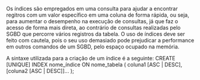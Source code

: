 Os índices são empregados em uma consulta para ajudar a encontrar regitros com um valor específico em uma coluna de forma rápida, ou seja, para aumentar o desempenho na execução de consultas, já que faz o acesso de forma mais direta, ao contrário de consultas realizadas pelo SGBD que percorre vários registros da tabela. O uso de índices deve ser feito com cautela, pois o seu uso demasiado pode prejudicar a performance em outros comandos de um SGBD, pelo espaço ocupado na memória.

A sintaxe utilizada para a criação de um índice é a seguinte:
CREATE [UNIQUE] INDEX nome_índice
ON nome_tabela (
  coluna1 [ASC | DESC],
  [coluna2 [ASC | DESC]]...
);
